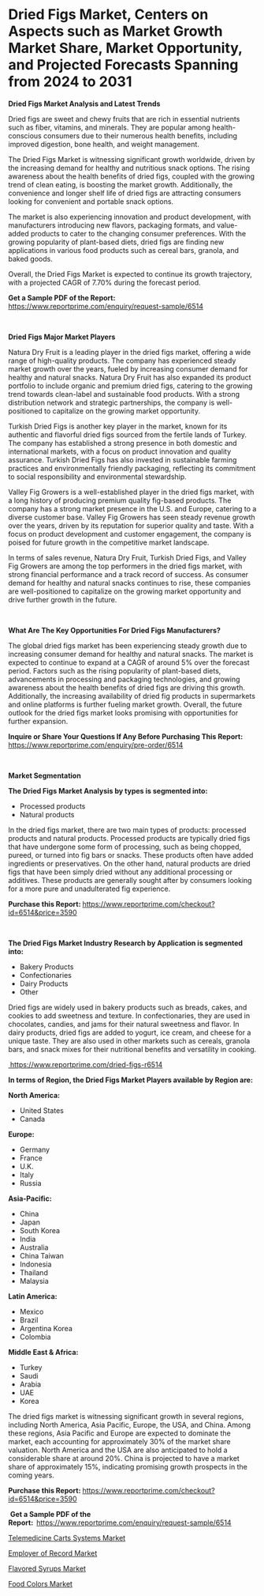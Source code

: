 <p><h1>Dried Figs Market, Centers on Aspects such as Market Growth Market Share, Market Opportunity, and Projected Forecasts Spanning from 2024 to 2031</h1></p><p><strong>Dried Figs Market Analysis and Latest Trends</strong></p>
<p><p>Dried figs are sweet and chewy fruits that are rich in essential nutrients such as fiber, vitamins, and minerals. They are popular among health-conscious consumers due to their numerous health benefits, including improved digestion, bone health, and weight management.</p><p>The Dried Figs Market is witnessing significant growth worldwide, driven by the increasing demand for healthy and nutritious snack options. The rising awareness about the health benefits of dried figs, coupled with the growing trend of clean eating, is boosting the market growth. Additionally, the convenience and longer shelf life of dried figs are attracting consumers looking for convenient and portable snack options.</p><p>The market is also experiencing innovation and product development, with manufacturers introducing new flavors, packaging formats, and value-added products to cater to the changing consumer preferences. With the growing popularity of plant-based diets, dried figs are finding new applications in various food products such as cereal bars, granola, and baked goods.</p><p>Overall, the Dried Figs Market is expected to continue its growth trajectory, with a projected CAGR of 7.70% during the forecast period.</p></p>
<p><strong>Get a Sample PDF of the Report:&nbsp;</strong> <a href="https://www.reportprime.com/enquiry/request-sample/6514">https://www.reportprime.com/enquiry/request-sample/6514</a></p>
<p>&nbsp;</p>
<p><strong>Dried Figs Major Market Players</strong></p>
<p><p>Natura Dry Fruit is a leading player in the dried figs market, offering a wide range of high-quality products. The company has experienced steady market growth over the years, fueled by increasing consumer demand for healthy and natural snacks. Natura Dry Fruit has also expanded its product portfolio to include organic and premium dried figs, catering to the growing trend towards clean-label and sustainable food products. With a strong distribution network and strategic partnerships, the company is well-positioned to capitalize on the growing market opportunity.</p><p>Turkish Dried Figs is another key player in the market, known for its authentic and flavorful dried figs sourced from the fertile lands of Turkey. The company has established a strong presence in both domestic and international markets, with a focus on product innovation and quality assurance. Turkish Dried Figs has also invested in sustainable farming practices and environmentally friendly packaging, reflecting its commitment to social responsibility and environmental stewardship.</p><p>Valley Fig Growers is a well-established player in the dried figs market, with a long history of producing premium quality fig-based products. The company has a strong market presence in the U.S. and Europe, catering to a diverse customer base. Valley Fig Growers has seen steady revenue growth over the years, driven by its reputation for superior quality and taste. With a focus on product development and customer engagement, the company is poised for future growth in the competitive market landscape.</p><p>In terms of sales revenue, Natura Dry Fruit, Turkish Dried Figs, and Valley Fig Growers are among the top performers in the dried figs market, with strong financial performance and a track record of success. As consumer demand for healthy and natural snacks continues to rise, these companies are well-positioned to capitalize on the growing market opportunity and drive further growth in the future.</p></p>
<p>&nbsp;</p>
<p><strong>What Are The Key Opportunities For Dried Figs Manufacturers?</strong></p>
<p><p>The global dried figs market has been experiencing steady growth due to increasing consumer demand for healthy and natural snacks. The market is expected to continue to expand at a CAGR of around 5% over the forecast period. Factors such as the rising popularity of plant-based diets, advancements in processing and packaging technologies, and growing awareness about the health benefits of dried figs are driving this growth. Additionally, the increasing availability of dried fig products in supermarkets and online platforms is further fueling market growth. Overall, the future outlook for the dried figs market looks promising with opportunities for further expansion.</p></p>
<p><strong>Inquire or Share Your Questions If Any Before Purchasing This Report:</strong> <a href="https://www.reportprime.com/enquiry/pre-order/6514">https://www.reportprime.com/enquiry/pre-order/6514</a></p>
<p>&nbsp;</p>
<p><strong>Market Segmentation</strong></p>
<p><strong>The Dried Figs Market Analysis by types is segmented into:</strong></p>
<p><ul><li>Processed products</li><li>Natural products</li></ul></p>
<p><p>In the dried figs market, there are two main types of products: processed products and natural products. Processed products are typically dried figs that have undergone some form of processing, such as being chopped, pureed, or turned into fig bars or snacks. These products often have added ingredients or preservatives. On the other hand, natural products are dried figs that have been simply dried without any additional processing or additives. These products are generally sought after by consumers looking for a more pure and unadulterated fig experience.</p></p>
<p><strong>Purchase this Report:&nbsp;</strong><a href="https://www.reportprime.com/checkout?id=6514&price=3590">https://www.reportprime.com/checkout?id=6514&price=3590</a></p>
<p>&nbsp;</p>
<p><strong>The Dried Figs Market Industry Research by Application is segmented into:</strong></p>
<p><ul><li>Bakery Products</li><li>Confectionaries</li><li>Dairy Products</li><li>Other</li></ul></p>
<p><p>Dried figs are widely used in bakery products such as breads, cakes, and cookies to add sweetness and texture. In confectionaries, they are used in chocolates, candies, and jams for their natural sweetness and flavor. In dairy products, dried figs are added to yogurt, ice cream, and cheese for a unique taste. They are also used in other markets such as cereals, granola bars, and snack mixes for their nutritional benefits and versatility in cooking.</p></p>
<p><a href="https://www.reportprime.com/dried-figs-r6514">&nbsp;https://www.reportprime.com/dried-figs-r6514</a></p>
<p><strong>In terms of Region, the Dried Figs Market Players available by Region are:</strong></p>
<p>
    <p> <strong> North America: </strong>
        <ul>
            <li>United States</li>
            <li>Canada</li>
        </ul>
        </p> 
    <p> <strong> Europe: </strong>
        <ul>
            <li>Germany</li>
            <li>France</li>
            <li>U.K.</li>
            <li>Italy</li>
            <li>Russia</li>
        </ul>
        </p> 
    <p> <strong> Asia-Pacific: </strong>
        <ul>
            <li>China</li>
            <li>Japan</li>
            <li>South Korea</li>
            <li>India</li>
            <li>Australia</li>
            <li>China Taiwan</li>
            <li>Indonesia</li>
            <li>Thailand</li>
            <li>Malaysia</li>
        </ul>
        </p> 
    <p> <strong> Latin America: </strong>
        <ul>
            <li>Mexico</li>
            <li>Brazil</li>
            <li>Argentina Korea</li>
            <li>Colombia</li>
        </ul>
        </p> 
    <p> <strong> Middle East & Africa: </strong>
        <ul>
            <li>Turkey</li>
            <li>Saudi</li>
            <li>Arabia</li>
            <li>UAE</li>
            <li>Korea</li>
        </ul>
    </p>
    </p>
<p><p>The dried figs market is witnessing significant growth in several regions, including North America, Asia Pacific, Europe, the USA, and China. Among these regions, Asia Pacific and Europe are expected to dominate the market, each accounting for approximately 30% of the market share valuation. North America and the USA are also anticipated to hold a considerable share at around 20%. China is projected to have a market share of approximately 15%, indicating promising growth prospects in the coming years.</p></p>
<p><strong>Purchase this Report: </strong><a href="https://www.reportprime.com/checkout?id=6514&price=3590">https://www.reportprime.com/checkout?id=6514&price=3590</a></p>
<p>&nbsp;<strong>Get a Sample PDF of the Report:&nbsp;&nbsp;</strong><a href="https://www.reportprime.com/enquiry/request-sample/6514">https://www.reportprime.com/enquiry/request-sample/6514</a></p>
<p><strong></strong></p>
<p><p><a href="https://issuu.com/reportprime-2/docs/telemedicine-carts-systems-market-s_956706714234cc">Telemedicine Carts Systems Market</a></p><p><a href="https://issuu.com/reportprime-2/docs/employer-of-record-market-size-2030.pptx">Employer of Record Market</a></p><p><a href="https://github.com/susanjprice2023/Market-Research-Report-List-2/blob/main/flavored-syrups-market.md">Flavored Syrups Market</a></p><p><a href="https://github.com/dmmanir420/Market-Research-Report-List-1/blob/main/food-colors-market.md">Food Colors Market</a></p></p>